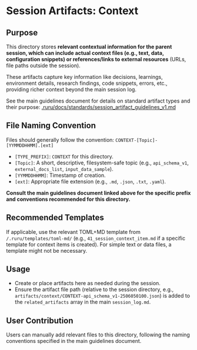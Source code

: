 # Session Artifacts: Context

## Purpose

This directory stores **relevant contextual information for the parent session, which can include actual context files (e.g., text, data, configuration snippets) or references/links to external resources** (URLs, file paths outside the session).

These artifacts capture key information like decisions, learnings, environment details, research findings, code snippets, errors, etc., providing richer context beyond the main session log.

See the main guidelines document for details on standard artifact types and their purpose:
[.ruru/docs/standards/session_artifact_guidelines_v1.md](/.ruru/docs/standards/session_artifact_guidelines_v1.md)

## File Naming Convention

Files should generally follow the convention: `CONTEXT-[Topic]-[YYMMDDHHMM].[ext]`

*   `[TYPE_PREFIX]`: `CONTEXT` for this directory.
*   `[Topic]`: A short, descriptive, filesystem-safe topic (e.g., `api_schema_v1`, `external_docs_list`, `input_data_sample`).
*   `[YYMMDDHHMM]`: Timestamp of creation.
*   `[ext]`: Appropriate file extension (e.g., `.md`, `.json`, `.txt`, `.yaml`).

**Consult the main guidelines document linked above for the specific prefix and conventions recommended for this directory.**

## Recommended Templates

If applicable, use the relevant TOML+MD template from `/.ruru/templates/toml-md/` (e.g., `41_session_context_item.md` if a specific template for context items is created). For simple text or data files, a template might not be necessary.

## Usage

*   Create or place artifacts here as needed during the session.
*   Ensure the artifact file path (relative to the session directory, e.g., `artifacts/context/CONTEXT-api_schema_v1-2506050100.json`) is added to the `related_artifacts` array in the main `session_log.md`.

## User Contribution

Users can manually add relevant files to this directory, following the naming conventions specified in the main guidelines document.
